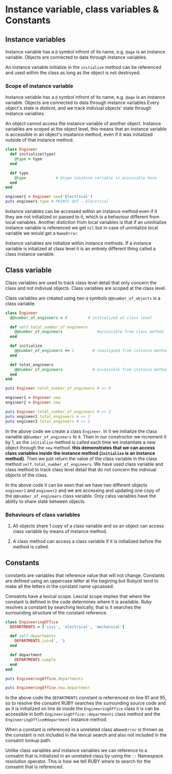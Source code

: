 # Instance variable, class variables & Constants

## Instance variables

Instance variable has a `@` symbol infront of its name, e.g. `@age` is an instance variable. Objects are connected to data through instance variables.

An instance variable initialize in the `initialize` method can be referenced and used within the class as long as the object is not destroyed. 

### Scope of instance variable

Instance variable has a `@` symbol infront of its name, e.g. `@age` is an instance variable. Objects are connected to data through instance variables.Every object's state is disticnt, and we track indiviual objects' state through instance variables. 

An object cannot access the instance variable of another object. Instance variables are scoped at the object level, this means that an instance variable is accessible in an object's insatance method, even if it was initialized outside of that instance method.

```ruby
class Engineer
  def initialize(type)
    @type = type
  end

  def type
    @type             # @type insatnce variable is accessible here
  end
end

engineer1 = Engineer.new('Electrical')
puts engineer1.type # PRINTS OUT - Electrical
```

Instance variables can be accessed within an instance method even if it they are not initialized or passed to it, which is a behaviour different from local variables. Another distiction from local variables is that if an uninitialize instance variable is referenced we get `nil` but in case of unintialize local variable we would get a `NameError`.

Instance variables are initialize within instance methods. If a instance variable is intialized at class level it is an entirely different thing called a class instance variable.


## Class variable

Class variables are used to track class level detail that only concern the class and not indiviual objects. Class variables are scoped at the class level.

Class variables are created using two `@` symbols `@@number_of_objects` is a class variable.

```ruby
class Engineer
  @@number_of_engineers = 0         # initialized at class level

  def self.total_number_of_engineers
    @@number_of_engineers               #accessible from class method
  end

  def initialize
    @@number_of_engineers += 1        # reassigned from instance method
  end

  def total_engineers
    @@number_of_engineers             # accessible from instance method
  end
end

puts Engineer.total_number_of_engineers # => 0

engineer1 = Engineer.new
engineer2 = Engineer.new

puts Engineer.total_number_of_engineers # => 2
puts engineer1.total_engineers # => 2
puts engineer2.total_engineers # => 2
```

In the above code we create a class `Engineer`. In it we initialize the class variable 
`@@number_of_engineers` to `0`. Then in our constructor we increment it by 1, as the `initialize` method is called each time we instantiate a new object through the `new` method. **this demonstrates that we can access class variables inside the instance method (`initialize` is an instance method)**.
Then we just return the value of the class variable in the class method `self.total_number_of_engineers`. We have used class variable and class method to track class level detail that do not concern the indiviual objects of the class.

In the above code it can be seen that we have two different objects `engineer1` and `engineer2` and we are accessing and updating one copy of the `@@number_of_engineers` class variable. Only calss variables have the ability to share state between objects.

### Behaviours of class variables

1. All objects share 1 copy of a class variable and so an object can access class variable by means of instance method.

2. A class method can access a class variable if it is initialized before the method is called.

## Constants

constants are variables that reference value that will not change. Constants are defined using an uppercase letter at the begining but Rubyist tend to make all the letters in the constant name upcassed.

Consatnts have a lexical scope. Lexcial scope implies that where the constant is defined in the code determines where it is available. Ruby resolves a constant by searching lexically, that is it searches the surrounding structure of the constant reference.

```ruby
class EngineeringOffice
  DEPARTMENTS = ['civi', 'electrical', 'mechanical']

  def self.departments
    DEPARTMENTS.join(', ')
  end

  def department
    DEPARTMENTS.sample
  end
end

puts EngineeringOffice.departments

puts EngineeringOffice.new.department

```

In the above code the `DEPARTMENTS` constant is referrenced on line 91 and 95, so to resolve the consatnt RUBY searches the surrounding source code and as it is initialized on line `88` inside the `EngineeringOffice` class it is can be accessible in both `EngineeringOffice::departments` class method and the `EngineeringOffice#department` instance method.

When a constant is referenced in a unrelated class a`NameError` is thrown as the constant is not included in the lexical search and also not included in the consatnt lookup path.

Unlike class variables and instance variables we can reference to a consatnt that is initialized in an unrelated class by using the `::` Namespace resolution operator. This is how we tell RUBY where to search for the consatnt that is referenced.



